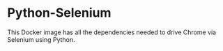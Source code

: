 # Python-Selenium

This Docker image has all the dependencies needed to drive Chrome via Selenium using Python.
